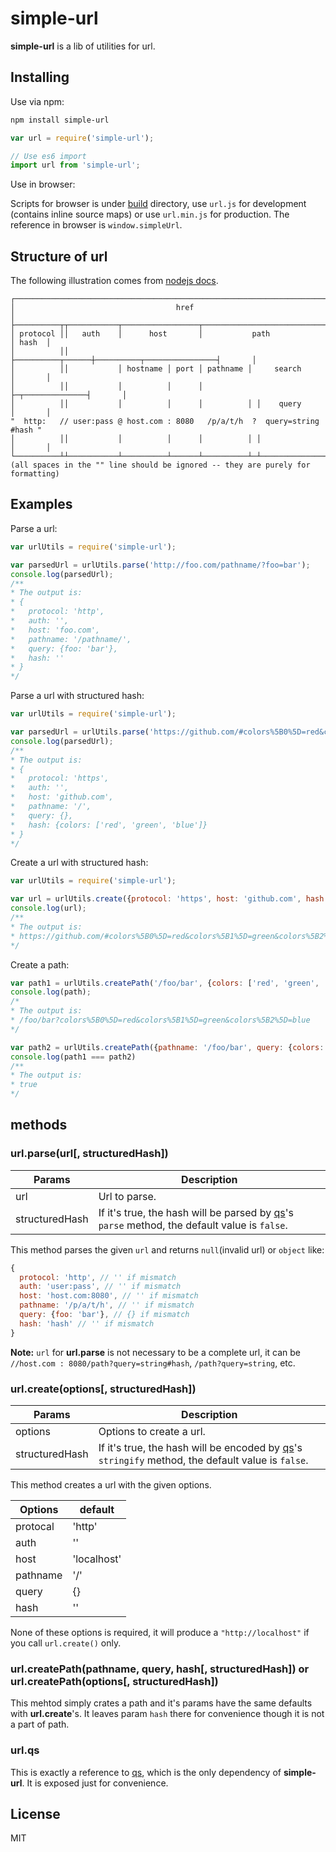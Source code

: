 # simple-url
**simple-url** is a lib of utilities for url.

## Installing
Use via npm:
```bash
npm install simple-url
```
```javascript
var url = require('simple-url');

// Use es6 import
import url from 'simple-url';
```
Use in browser:

Scripts for browser is under [build](https://github.com/Jimmy-YMJ/simple-url/tree/master/build) directory, use `url.js` for development (contains inline source maps) or use `url.min.js` for production. The reference in browser is `window.simpleUrl`.

## Structure of url
The following illustration comes from [nodejs docs](https://nodejs.org/api/url.html).
```
┌─────────────────────────────────────────────────────────────────────────────┐
│                                    href                                     │
├──────────┬┬───────────┬─────────────────┬───────────────────────────┬───────┤
│ protocol ││   auth    │      host       │           path            │ hash  │
│          ││           ├──────────┬──────┼──────────┬────────────────┤       │
│          ││           │ hostname │ port │ pathname │     search     │       │
│          ││           │          │      │          ├─┬──────────────┤       │
│          ││           │          │      │          │ │    query     │       │
"  http:   // user:pass @ host.com : 8080   /p/a/t/h  ?  query=string   #hash "
│          ││           │          │      │          │ │              │       │
└──────────┴┴───────────┴──────────┴──────┴──────────┴─┴──────────────┴───────┘
(all spaces in the "" line should be ignored -- they are purely for formatting)
```

## Examples

Parse a url:
```javascript
var urlUtils = require('simple-url');

var parsedUrl = urlUtils.parse('http://foo.com/pathname/?foo=bar');
console.log(parsedUrl);
/**
* The output is:
* {
*   protocol: 'http',
*   auth: '',
*   host: 'foo.com',
*   pathname: '/pathname/',
*   query: {foo: 'bar'},
*   hash: ''
* }
*/
```

Parse a url with structured hash:
```javascript
var urlUtils = require('simple-url');

var parsedUrl = urlUtils.parse('https://github.com/#colors%5B0%5D=red&colors%5B1%5D=green&colors%5B2%5D=blue');
console.log(parsedUrl);
/**
* The output is:
* {
*   protocol: 'https',
*   auth: '',
*   host: 'github.com',
*   pathname: '/',
*   query: {},
*   hash: {colors: ['red', 'green', 'blue']}
* }
*/
```

Create a url with structured hash:
```javascript
var urlUtils = require('simple-url');

var url = urlUtils.create({protocol: 'https', host: 'github.com', hash: {colors: ['red', 'green', 'blue']}}, true);
console.log(url);
/**
* The output is:
* https://github.com/#colors%5B0%5D=red&colors%5B1%5D=green&colors%5B2%5D=blue
*/
```

Create a path:
```javascript
var path1 = urlUtils.createPath('/foo/bar', {colors: ['red', 'green', 'blue']});
console.log(path);
/*
* The output is:
* /foo/bar?colors%5B0%5D=red&colors%5B1%5D=green&colors%5B2%5D=blue
*/

var path2 = urlUtils.createPath({pathname: '/foo/bar', query: {colors: ['red', 'green', 'blue']}});
console.log(path1 === path2)
/**
* The output is:
* true
*/
```

## methods
### url.parse(url[, structuredHash])

| **Params** | **Description** |
| --- | --- |
| url |  Url to parse. |
| structuredHash | If it's true, the hash will be parsed by [qs](https://github.com/ljharb/qs)'s `parse` method, the default value is `false`.|

This method parses the given `url` and returns `null`(invalid url) or `object` like:
```javascript
{
  protocol: 'http', // '' if mismatch
  auth: 'user:pass', // '' if mismatch
  host: 'host.com:8080', // '' if mismatch
  pathname: '/p/a/t/h', // '' if mismatch
  query: {foo: 'bar'}, // {} if mismatch
  hash: 'hash' // '' if mismatch
}
```
__Note:__ `url` for **url.parse** is not necessary to be a complete url, it can be `//host.com : 8080/path?query=string#hash`, `/path?query=string`, etc.

### url.create(options[, structuredHash])

| **Params** | **Description** |
| --- | --- |
| options |  Options to create a url. |
| structuredHash | If it's true, the hash will be encoded by [qs](https://github.com/ljharb/qs)'s `stringify` method, the default value is `false`.|

This method creates a url with the given options.

| **Options** | **default** |
| --- | --- |
| protocal |  'http' |
| auth | '' |
| host |  'localhost' |
| pathname |  '/' |
| query |  {} |
| hash |  '' |

None of these options is required, it will produce a `"http://localhost"` if you call `url.create()` only.

### url.createPath(pathname, query, hash[, structuredHash]) or url.createPath(options[, structuredHash])

This mehtod simply crates a path and it's params have the same defaults with **url.create**'s. It leaves param `hash` there for convenience though it is not a part of path.

### url.qs

This is exactly a reference to [qs](https://github.com/ljharb/qs), which is the only dependency of **simple-url**. It is exposed just for convenience.

## License
MIT
